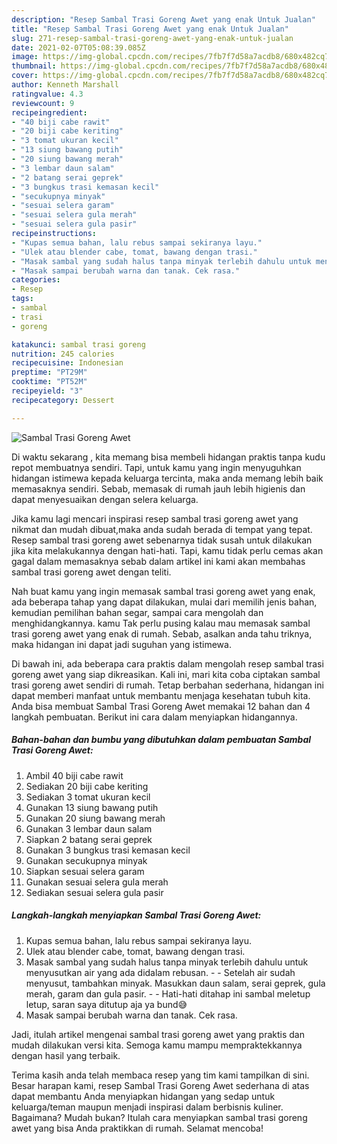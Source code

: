 ```yaml
---
description: "Resep Sambal Trasi Goreng Awet yang enak Untuk Jualan"
title: "Resep Sambal Trasi Goreng Awet yang enak Untuk Jualan"
slug: 271-resep-sambal-trasi-goreng-awet-yang-enak-untuk-jualan
date: 2021-02-07T05:08:39.085Z
image: https://img-global.cpcdn.com/recipes/7fb7f7d58a7acdb8/680x482cq70/sambal-trasi-goreng-awet-foto-resep-utama.jpg
thumbnail: https://img-global.cpcdn.com/recipes/7fb7f7d58a7acdb8/680x482cq70/sambal-trasi-goreng-awet-foto-resep-utama.jpg
cover: https://img-global.cpcdn.com/recipes/7fb7f7d58a7acdb8/680x482cq70/sambal-trasi-goreng-awet-foto-resep-utama.jpg
author: Kenneth Marshall
ratingvalue: 4.3
reviewcount: 9
recipeingredient:
- "40 biji cabe rawit"
- "20 biji cabe keriting"
- "3 tomat ukuran kecil"
- "13 siung bawang putih"
- "20 siung bawang merah"
- "3 lembar daun salam"
- "2 batang serai geprek"
- "3 bungkus trasi kemasan kecil"
- "secukupnya minyak"
- "sesuai selera garam"
- "sesuai selera gula merah"
- "sesuai selera gula pasir"
recipeinstructions:
- "Kupas semua bahan, lalu rebus sampai sekiranya layu."
- "Ulek atau blender cabe, tomat, bawang dengan trasi."
- "Masak sambal yang sudah halus tanpa minyak terlebih dahulu untuk menyusutkan air yang ada didalam rebusan.  Setelah air sudah menyusut, tambahkan minyak. Masukkan daun salam, serai geprek, gula merah, garam dan gula pasir.  Hati-hati ditahap ini sambal meletup letup, saran saya ditutup aja ya bund😅"
- "Masak sampai berubah warna dan tanak. Cek rasa."
categories:
- Resep
tags:
- sambal
- trasi
- goreng

katakunci: sambal trasi goreng 
nutrition: 245 calories
recipecuisine: Indonesian
preptime: "PT29M"
cooktime: "PT52M"
recipeyield: "3"
recipecategory: Dessert

---
```



![Sambal Trasi Goreng Awet](https://img-global.cpcdn.com/recipes/7fb7f7d58a7acdb8/680x482cq70/sambal-trasi-goreng-awet-foto-resep-utama.jpg)

Di waktu  sekarang , kita memang bisa membeli hidangan praktis tanpa kudu repot membuatnya sendiri. Tapi, untuk kamu yang ingin menyuguhkan hidangan istimewa kepada keluarga tercinta, maka anda memang lebih baik memasaknya sendiri. Sebab, memasak di rumah jauh lebih higienis dan dapat menyesuaikan dengan selera keluarga.

Jika kamu lagi mencari inspirasi resep sambal trasi goreng awet yang nikmat dan mudah dibuat,maka anda sudah berada di tempat yang tepat. Resep sambal trasi goreng awet  sebenarnya tidak susah untuk dilakukan jika kita melakukannya dengan hati-hati. Tapi, kamu tidak perlu cemas akan gagal dalam memasaknya 
sebab dalam artikel ini kami akan membahas sambal trasi goreng awet dengan teliti.  



Nah buat kamu yang ingin memasak sambal trasi goreng awet yang enak, ada beberapa tahap yang dapat dilakukan, mulai dari memilih jenis bahan, kemudian pemilihan bahan segar, sampai cara mengolah dan menghidangkannya. kamu Tak perlu pusing kalau mau memasak sambal trasi goreng awet yang enak di rumah. Sebab, asalkan anda  tahu triknya, maka hidangan ini dapat jadi suguhan yang istimewa.

Di bawah ini, ada beberapa cara praktis  dalam mengolah resep sambal trasi goreng awet yang siap dikreasikan. Kali ini, mari kita coba ciptakan sambal trasi goreng awet sendiri di rumah. Tetap berbahan sederhana, hidangan ini dapat memberi manfaat untuk membantu menjaga kesehatan tubuh kita. Anda bisa membuat Sambal Trasi Goreng Awet memakai 12 bahan dan 4 langkah pembuatan. Berikut ini cara dalam menyiapkan hidangannya.

<!--inarticleads1-->

##### Bahan-bahan dan bumbu yang dibutuhkan dalam pembuatan Sambal Trasi Goreng Awet:

1. Ambil 40 biji cabe rawit
1. Sediakan 20 biji cabe keriting
1. Sediakan 3 tomat ukuran kecil
1. Gunakan 13 siung bawang putih
1. Gunakan 20 siung bawang merah
1. Gunakan 3 lembar daun salam
1. Siapkan 2 batang serai geprek
1. Gunakan 3 bungkus trasi kemasan kecil
1. Gunakan secukupnya minyak
1. Siapkan sesuai selera garam
1. Gunakan sesuai selera gula merah
1. Sediakan sesuai selera gula pasir




<!--inarticleads2-->

##### Langkah-langkah menyiapkan Sambal Trasi Goreng Awet:

1. Kupas semua bahan, lalu rebus sampai sekiranya layu.
1. Ulek atau blender cabe, tomat, bawang dengan trasi.
1. Masak sambal yang sudah halus tanpa minyak terlebih dahulu untuk menyusutkan air yang ada didalam rebusan. -  - Setelah air sudah menyusut, tambahkan minyak. Masukkan daun salam, serai geprek, gula merah, garam dan gula pasir. -  - Hati-hati ditahap ini sambal meletup letup, saran saya ditutup aja ya bund😅
1. Masak sampai berubah warna dan tanak. Cek rasa.




Jadi, itulah artikel mengenai  sambal trasi goreng awet  yang praktis dan mudah dilakukan versi kita. Semoga kamu mampu mempraktekkannya dengan hasil yang terbaik. 

Terima kasih anda telah membaca resep yang tim kami tampilkan di sini. Besar harapan kami, resep  Sambal Trasi Goreng Awet sederhana di atas dapat membantu Anda menyiapkan hidangan yang sedap untuk keluarga/teman maupun menjadi inspirasi dalam berbisnis kuliner. Bagaimana? Mudah bukan? Itulah cara menyiapkan sambal trasi goreng awet yang bisa Anda praktikkan di rumah. Selamat mencoba!

